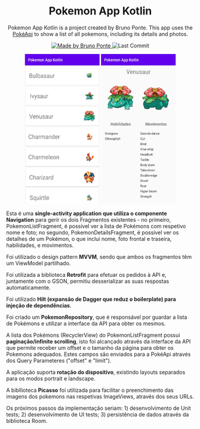 <h1 align="center">
  Pokemon App Kotlin 
</h1>

<p align="center">Pokemon App Kotlin is a project created by Bruno Ponte. This app uses the <a href="https://pokeapi.co/">PokéApi</a> to show a list of all pokemons, including its details and photos.</p>

<p align="center">
  <a href="https://github.com/Calapez">
    <img alt="Made by Bruno Ponte" src="https://img.shields.io/badge/made%20by-Bruno%20Ponte-brightgreen">
  </a>

  <img alt="Last Commit" src="https://img.shields.io/github/last-commit/Calapez/PokemonAppKotlin">
</p>

<p align="center">
  <img src="./readme/screenshot_list.jpg" width="200" height="400" />
  <img src="./readme/screenshot_details.jpg" width="200" height="400" />
</p>

<p>
Esta é uma <b>single-activity application que utiliza o componente Navigation</b> para gerir os dois Fragmentos existentes - no primeiro, PokemonListFragment, é possível ver a lista de Pokémons com respetivo nome e foto; no segundo, PokemonDetailsFragment, é possível ver os detalhes de um Pokémon, o que inclui nome, foto frontal e traseira, habilidades, e movimentos.

Foi utilizado o design pattern <b>MVVM</b>, sendo que ambos os fragmentos têm um ViewModel partilhado.

Foi utilizada a biblioteca <b>Retrofit</b> para efetuar os pedidos à API e, juntamente com o GSON, permitiu desserializar as suas respostas automaticamente.

Foi utilizado <b>Hilt (expansão de Dagger que reduz o boilerplate) para injeção de dependências</b>.

Foi criado um <b>PokemonRepository</b>, que é responsável por guardar a lista de Pokémons e utilizar a interface da API para obter os mesmos. 

A lista dos Pokémons (RecyclerView) do PokemonListFragment possui <b>paginação/infinite scrolling</b>, isto foi alcançado através da interface da API que permite receber um offset e o tamanho da página para obter os Pokemons adequados. Estes campos são enviados para a PokéApi através dos Query Parameteres ("offset" e "limit").

A aplicação suporta <b>rotação do dispositivo</b>, existindo layouts separados para os modos portrait e landscape. 

A bibllioteca <b>Picasso</b> foi utilizada para facilitar o preenchimento das imagens dos pokemons nas respetivas ImageViews, através dos seus URLs.

Os próximos passos da implementação seriam: 1) desenvolvimento de Unit tests; 2) desenvolvimento de UI tests; 3) persistência de dados através da biblioteca Room.
</p>
